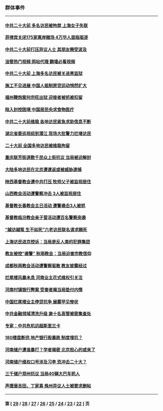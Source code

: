 ### 群体事件
---
#### [中共二十大前 多名访民被拘禁 上海女子失联](../../pages/ncid279/n13834363.md?09290045) 
#### [菲律宾关闭175家离岸赌场 4万华人面临驱逐](../../pages/ncid279/n13833169.md?09290045) 
#### [中共二十大前打压异议人士 其朋友圈受波及](../../pages/ncid279/n13833136.md?09290045) 
#### [油管热门视频 网站代理 翻墙必看视频](http://209.222.30.114:81/youtube.html?09290045)
#### [中共二十大前 上海多名访民被关进黑监狱](../../pages/ncid279/n13829500.md?09290045) 
#### [施工不见进展 中国人抵制房贷运动悄然扩大](../../pages/ncid279/n13828435.md?09290045) 
#### [福州鞭炮案何宗旺出狱 迎接者被抓被扣留](../../pages/ncid279/n13824304.md?09290045) 
#### [陷入封控困境 中国居民央求食物医疗](../../pages/ncid279/n13823589.md?09290045) 
#### [中共二十大前维稳 各地访民紧急求助信息不断](../../pages/ncid279/n13822888.md?09290045) 
#### [湖北省委巡视组到潜江 现场大批警力拦堵访民](../../pages/ncid279/n13820243.md?09290045) 
#### [二十大前 全国多地访民被维稳拘留](../../pages/ncid279/n13819431.md?09290045) 
#### [重庆联芳街道数千民众上街抗议 当局被迫解封](../../pages/ncid279/n13812220.md?09290045) 
#### [大陆多地访民在北京遭遣返或被威胁逮捕](../../pages/ncid279/n13812104.md?09290045) 
#### [陕西基督教会遭中共打压 牧师父子被监视居住](../../pages/ncid279/n13811611.md?09290045) 
#### [山西教会活动遭警察冲击 3人被监视居住](../../pages/ncid279/n13808966.md?09290045) 
#### [基督教长春教会主日活动 遭警袭击3人被抓](../../pages/ncid279/n13806935.md?09290045) 
#### [基督教临汾教会亲子营活动遭百名警察突袭](../../pages/ncid279/n13806527.md?09290045) 
#### [“越访越冤 生不如死”六老访民联名请求赐死](../../pages/ncid279/n13805907.md?09290045) 
#### [上海访民进京控诉：当局是反人类的犯罪集团](../../pages/ncid279/n13803858.md?09290045) 
#### [教友被控“袭警” 秋雨教会：当局迫害宗教信仰](../../pages/ncid279/n13803563.md?09290045) 
#### [成都秋雨教会活动遭警察驱散 教友披露经过](../../pages/ncid279/n13802541.md?09290045) 
#### [烂尾楼风暴未息 河南业主花式维权引关注](../../pages/ncid279/n13794519.md?09290045) 
#### [河南村镇银行弊案 受害者揭当局垫付内情](../../pages/ncid279/n13791990.md?09290045) 
#### [中国烂尾楼业主停贷抗争 展露罕见惨状](../../pages/ncid279/n13787794.md?09290045) 
#### [中共金融领域清洗升级 逾十名高管被密集查处](../../pages/ncid279/n13782694.md?09290045) 
#### [专家：中共危机远超斯里兰卡](../../pages/ncid279/n13782248.md?09290045) 
#### [180楼盘断供 地产银行股暴跌 制度埋坑？](../../pages/ncid279/n13780778.md?09290045) 
#### [河南储户遭谁暴打？学者揭密 北京担心的或来了](../../pages/ncid279/n13779407.md?09290045) 
#### [河南储户维权口号涉及习李 恐冲击二十大？](../../pages/ncid279/n13778148.md?09290045) 
#### [三千储户郑州抗议 当局40辆大巴车抓人](../../pages/ncid279/n13777593.md?09290045) 
#### [声援唐吉田、丁家喜 株州异议人士被要求删帖](../../pages/ncid279/n13775534.md?09290045) 

---
#### 第 [ [29](./29.md?09290045) / [28](./28.md?09290045) / [27](./27.md?09290045) / [26](./26.md?09290045) / [25](./25.md?09290045) / [24](./24.md?09290045) / [23](./23.md?09290045) / [22](./22.md?09290045) ] 页
